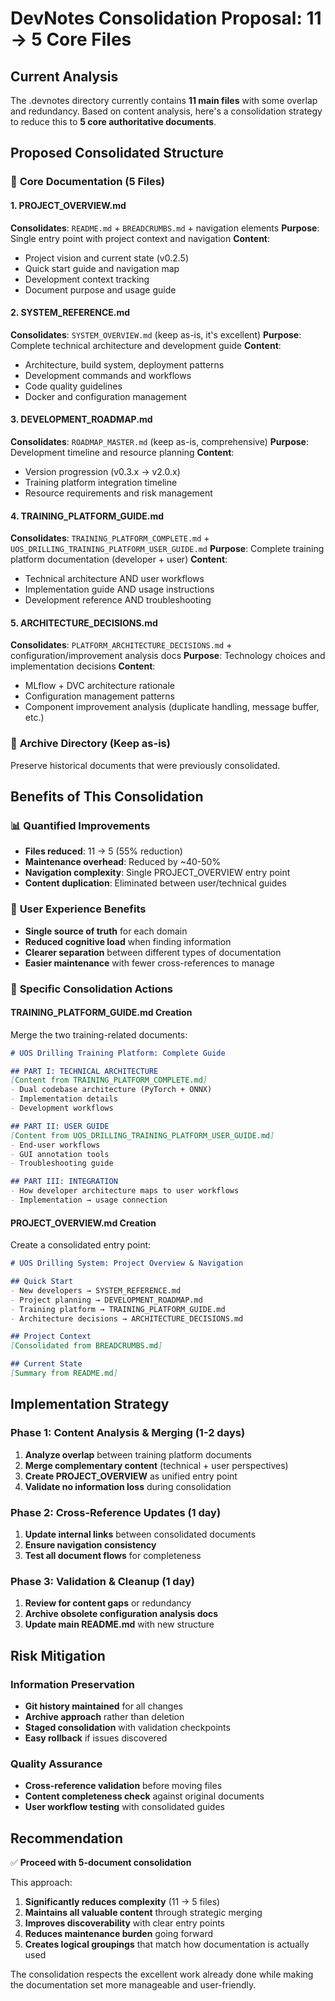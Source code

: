 # DevNotes Consolidation Proposal: 11 → 5 Core Files

## Current Analysis

The .devnotes directory currently contains **11 main files** with some overlap and redundancy. Based on content analysis, here's a consolidation strategy to reduce this to **5 core authoritative documents**.

## Proposed Consolidated Structure

### 📁 **Core Documentation (5 Files)**

#### 1. **PROJECT_OVERVIEW.md** 
**Consolidates**: `README.md` + `BREADCRUMBS.md` + navigation elements
**Purpose**: Single entry point with project context and navigation
**Content**:
- Project vision and current state (v0.2.5)
- Quick start guide and navigation map
- Development context tracking
- Document purpose and usage guide

#### 2. **SYSTEM_REFERENCE.md**
**Consolidates**: `SYSTEM_OVERVIEW.md` (keep as-is, it's excellent)
**Purpose**: Complete technical architecture and development guide
**Content**: 
- Architecture, build system, deployment patterns
- Development commands and workflows
- Code quality guidelines
- Docker and configuration management

#### 3. **DEVELOPMENT_ROADMAP.md**
**Consolidates**: `ROADMAP_MASTER.md` (keep as-is, comprehensive)
**Purpose**: Development timeline and resource planning
**Content**:
- Version progression (v0.3.x → v2.0.x)
- Training platform integration timeline
- Resource requirements and risk management

#### 4. **TRAINING_PLATFORM_GUIDE.md**
**Consolidates**: `TRAINING_PLATFORM_COMPLETE.md` + `UOS_DRILLING_TRAINING_PLATFORM_USER_GUIDE.md`
**Purpose**: Complete training platform documentation (developer + user)
**Content**:
- Technical architecture AND user workflows
- Implementation guide AND usage instructions
- Development reference AND troubleshooting

#### 5. **ARCHITECTURE_DECISIONS.md**
**Consolidates**: `PLATFORM_ARCHITECTURE_DECISIONS.md` + configuration/improvement analysis docs
**Purpose**: Technology choices and implementation decisions
**Content**:
- MLflow + DVC architecture rationale
- Configuration management patterns
- Component improvement analysis (duplicate handling, message buffer, etc.)

### 📁 **Archive Directory** (Keep as-is)
Preserve historical documents that were previously consolidated.

## Benefits of This Consolidation

### 📊 **Quantified Improvements**
- **Files reduced**: 11 → 5 (55% reduction)
- **Maintenance overhead**: Reduced by ~40-50%
- **Navigation complexity**: Single PROJECT_OVERVIEW entry point
- **Content duplication**: Eliminated between user/technical guides

### 🎯 **User Experience Benefits**
- **Single source of truth** for each domain
- **Reduced cognitive load** when finding information
- **Clearer separation** between different types of documentation
- **Easier maintenance** with fewer cross-references to manage

### 🔄 **Specific Consolidation Actions**

#### **TRAINING_PLATFORM_GUIDE.md Creation**
Merge the two training-related documents:
```markdown
# UOS Drilling Training Platform: Complete Guide

## PART I: TECHNICAL ARCHITECTURE
[Content from TRAINING_PLATFORM_COMPLETE.md]
- Dual codebase architecture (PyTorch + ONNX)
- Implementation details
- Development workflows

## PART II: USER GUIDE  
[Content from UOS_DRILLING_TRAINING_PLATFORM_USER_GUIDE.md]
- End-user workflows
- GUI annotation tools
- Troubleshooting guide

## PART III: INTEGRATION
- How developer architecture maps to user workflows
- Implementation → usage connection
```

#### **PROJECT_OVERVIEW.md Creation**
Create a consolidated entry point:
```markdown
# UOS Drilling System: Project Overview & Navigation

## Quick Start
- New developers → SYSTEM_REFERENCE.md
- Project planning → DEVELOPMENT_ROADMAP.md  
- Training platform → TRAINING_PLATFORM_GUIDE.md
- Architecture decisions → ARCHITECTURE_DECISIONS.md

## Project Context
[Consolidated from BREADCRUMBS.md]

## Current State
[Summary from README.md]
```

## Implementation Strategy

### Phase 1: Content Analysis & Merging (1-2 days)
1. **Analyze overlap** between training platform documents
2. **Merge complementary content** (technical + user perspectives)
3. **Create PROJECT_OVERVIEW** as unified entry point
4. **Validate no information loss** during consolidation

### Phase 2: Cross-Reference Updates (1 day)
1. **Update internal links** between consolidated documents
2. **Ensure navigation consistency** 
3. **Test all document flows** for completeness

### Phase 3: Validation & Cleanup (1 day)
1. **Review for content gaps** or redundancy
2. **Archive obsolete configuration analysis docs**
3. **Update main README.md** with new structure

## Risk Mitigation

### Information Preservation
- **Git history maintained** for all changes
- **Archive approach** rather than deletion
- **Staged consolidation** with validation checkpoints
- **Easy rollback** if issues discovered

### Quality Assurance  
- **Cross-reference validation** before moving files
- **Content completeness check** against original documents
- **User workflow testing** with consolidated guides

## Recommendation

✅ **Proceed with 5-document consolidation**

This approach:
1. **Significantly reduces complexity** (11 → 5 files)
2. **Maintains all valuable content** through strategic merging
3. **Improves discoverability** with clear entry points
4. **Reduces maintenance burden** going forward
5. **Creates logical groupings** that match how documentation is actually used

The consolidation respects the excellent work already done while making the documentation set more manageable and user-friendly.